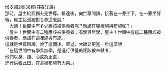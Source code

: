 增支部2集36經(莊春江譯)  
那時，屋主給孤獨去見世尊。抵達後，向世尊問訊，接著在一旁坐下。在一旁坐好後，屋主給孤獨對世尊這麼說：  
「大德！世間中有多少應該被供養者呢？應該在哪裡施與布施呢？」  
「屋主！世間中有二種應該被供養者：有學與無學，屋主！世間中有這二種應該被供養者，應該在這裡施與布施。」  
這就是世尊所說，說了這個後，善逝、大師又更進一步這麼說：  
「在這世間中有學與無學，是進行供養的應該被奉獻者，  
他們以身、語、心成為正直，  
進行供養此田，在這裡布施有大果。」  
  
  
